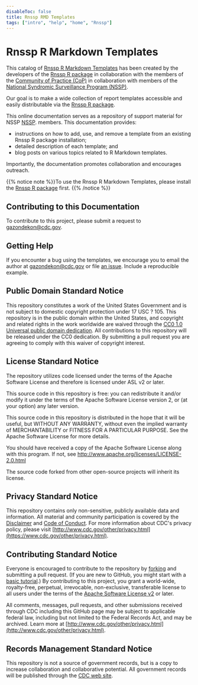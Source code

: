 ```yaml
---
disableToc: false
title: Rnssp RMD Templates
tags: ["intro", "help", "home", "Rnssp"] 
---
```


# Rnssp R Markdown Templates

This catalog of [Rnssp R Markdown Templates](https://github.com/CDCgov/Rnssp-rmd-templates) has been created by the developers of the [Rnssp R package](https://cdcgov.github.io/Rnssp/) in collaboration with the members of the [Community of Practice (CoP)](https://nsspcommunityofpractice.org/) in collaboration with members of the [National Syndromic Surveillance Program (NSSP)](https://www.cdc.gov/nssp/index.html). 

Our goal is to make a wide collection of report templates accessible and easily distributable via the [Rnssp R package](https://cdcgov.github.io/Rnssp/). 

This online documentation serves as a repository of support material for NSSP [NSSP](https://www.cdc.gov/nssp/index.html). members. This documentation provides:

* instructions on how to add, use, and remove a template from an existing Rnssp R package installation;
* detailed description of each template; and
* blog posts on various topics related to R Markdown templates.

Importantly, the documentation promotes collaboration and encourages outreach.

{{% notice note %}}To use the Rnssp R Markdown Templates, please install the [Rnssp R package](https://cdcgov.github.io/Rnssp/) first.
{{% /notice %}}

## Contributing to this Documentation

To contribute to this project, please submit a request to gazondekon@cdc.gov.

## Getting Help

If you encounter a bug using the templates, we encourage you to email the author at gazondekon@cdc.gov or file [an issue](https://github.com/CDCgov/Rnssp-rmd-templates/issues). Include a reproducible example.

## Public Domain Standard Notice
This repository constitutes a work of the United States Government and is not
subject to domestic copyright protection under 17 USC ? 105. This repository is in
the public domain within the United States, and copyright and related rights in
the work worldwide are waived through the [CC0 1.0 Universal public domain dedication](https://creativecommons.org/publicdomain/zero/1.0/).
All contributions to this repository will be released under the CC0 dedication. By
submitting a pull request you are agreeing to comply with this waiver of
copyright interest.

## License Standard Notice
The repository utilizes code licensed under the terms of the Apache Software
License and therefore is licensed under ASL v2 or later.

This source code in this repository is free: you can redistribute it and/or modify it under
the terms of the Apache Software License version 2, or (at your option) any
later version.

This source code in this repository is distributed in the hope that it will be useful, but WITHOUT ANY
WARRANTY, without even the implied warranty of MERCHANTABILITY or FITNESS FOR A
PARTICULAR PURPOSE. See the Apache Software License for more details.

You should have received a copy of the Apache Software License along with this
program. If not, see http://www.apache.org/licenses/LICENSE-2.0.html

The source code forked from other open-source projects will inherit its license.

## Privacy Standard Notice
This repository contains only non-sensitive, publicly available data and
information. All material and community participation is covered by the
[Disclaimer](https://github.com/CDCgov/template/blob/master/DISCLAIMER.md)
and [Code of Conduct](https://github.com/CDCgov/template/blob/master/code-of-conduct.md).
For more information about CDC's privacy policy, please visit [http://www.cdc.gov/other/privacy.html](https://www.cdc.gov/other/privacy.html).

## Contributing Standard Notice
Everyone is encouraged to contribute to the repository by [forking](https://help.github.com/articles/fork-a-repo)
and submitting a pull request. (If you are new to GitHub, you might start with a
[basic tutorial](https://help.github.com/articles/set-up-git).) By contributing
to this project, you grant a world-wide, royalty-free, perpetual, irrevocable,
non-exclusive, transferable license to all users under the terms of the
[Apache Software License v2](http://www.apache.org/licenses/LICENSE-2.0.html) or
later.

All comments, messages, pull requests, and other submissions received through
CDC including this GitHub page may be subject to applicable federal law, including but not limited to the Federal Records Act, and may be archived. Learn more at [http://www.cdc.gov/other/privacy.html](http://www.cdc.gov/other/privacy.html).

## Records Management Standard Notice
This repository is not a source of government records, but is a copy to increase
collaboration and collaborative potential. All government records will be
published through the [CDC web site](http://www.cdc.gov).
